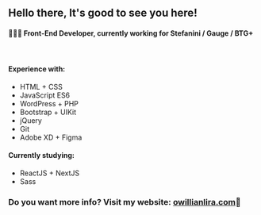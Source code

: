 <h2>Hello there, It's good to see you here!</h2>
<h4>👨🏻‍💻 Front-End Developer, currently working for Stefanini / Gauge / BTG+</h4>
<br>
<h4>Experience with:</h4>
<ul>
  <li>HTML + CSS</li>
  <li>JavaScript ES6</li>
  <li>WordPress + PHP</li>
  <li>Bootstrap + UIKit</li>
  <li>jQuery</li>
  <li>Git</li>
  <li>Adobe XD + Figma</li>
</ul>
<h4>Currently studying:</h4>
<ul>
  <li>ReactJS + NextJS</li>
  <li>Sass</li>
</ul>
<h3>Do you want more info? Visit my website: <a href="https://owillianlira.com/en">owillianlira.com</a>🔗</h3>

